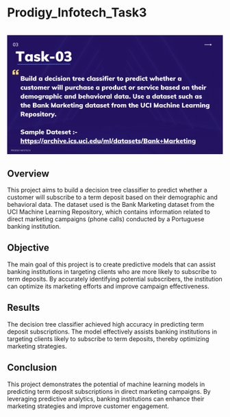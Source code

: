 # Prodigy_Infotech_Task3
<br>
<img src = "https://github.com/MrDeeep/prodigy_infotech__task3/blob/main/ds3.png">

## Overview
This project aims to build a decision tree classifier to predict whether a customer will subscribe to a term deposit based on their demographic and behavioral data. The dataset used is the Bank Marketing dataset from the UCI Machine Learning Repository, which contains information related to direct marketing campaigns (phone calls) conducted by a Portuguese banking institution.

## Objective
The main goal of this project is to create predictive models that can assist banking institutions in targeting clients who are more likely to subscribe to term deposits. By accurately identifying potential subscribers, the institution can optimize its marketing efforts and improve campaign effectiveness.

## Results
The decision tree classifier achieved high accuracy in predicting term deposit subscriptions. The model effectively assists banking institutions in targeting clients likely to subscribe to term deposits, thereby optimizing marketing strategies.

## Conclusion
This project demonstrates the potential of machine learning models in predicting term deposit subscriptions in direct marketing campaigns. By leveraging predictive analytics, banking institutions can enhance their marketing strategies and improve customer engagement.
